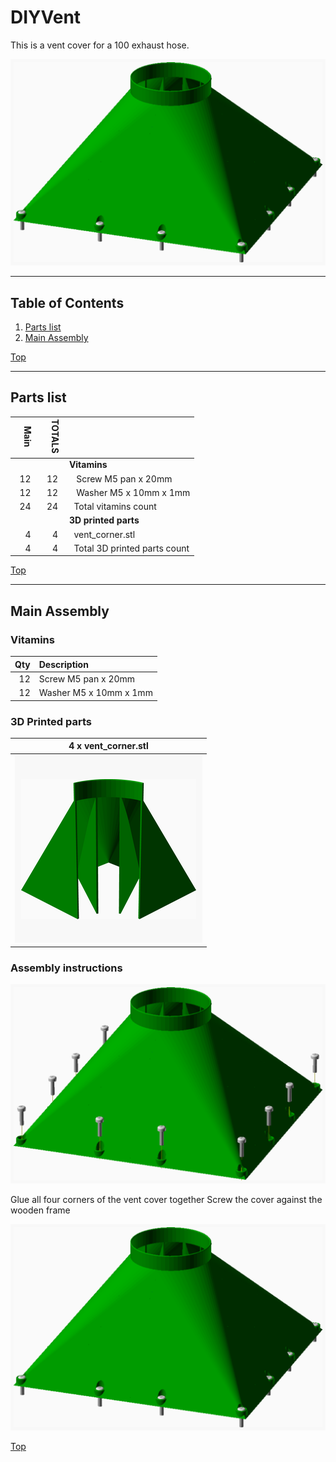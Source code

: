 <a name="TOP"></a>
# DIYVent
This is a vent cover for a 100 exhaust hose.

![Main Assembly](assemblies/main_assembled.png)


---
## Table of Contents
1. [Parts list](#Parts_list)
1. [Main Assembly](#main_assembly)

[Top](#TOP)

---
<a name="Parts_list"></a>
## Parts list
| <span style="writing-mode: vertical-rl; text-orientation: mixed;">Main</span> | <span style="writing-mode: vertical-rl; text-orientation: mixed;">TOTALS</span> |  |
|---:|---:|:---|
|  | | **Vitamins** |
| &nbsp;&nbsp;12&nbsp; |  &nbsp;&nbsp;12&nbsp; | &nbsp;&nbsp; Screw M5 pan x 20mm |
| &nbsp;&nbsp;12&nbsp; |  &nbsp;&nbsp;12&nbsp; | &nbsp;&nbsp; Washer  M5 x 10mm x 1mm |
| &nbsp;&nbsp;24&nbsp; | &nbsp;&nbsp;24&nbsp; | &nbsp;&nbsp;Total vitamins count |
|  | | **3D printed parts** |
| &nbsp;&nbsp;4&nbsp; |  &nbsp;&nbsp;4&nbsp; | &nbsp;&nbsp;vent_corner.stl |
| &nbsp;&nbsp;4&nbsp; | &nbsp;&nbsp;4&nbsp; | &nbsp;&nbsp;Total 3D printed parts count |

[Top](#TOP)

---
<a name="main_assembly"></a>
## Main Assembly
### Vitamins
|Qty|Description|
|---:|:----------|
|12| Screw M5 pan x 20mm|
|12| Washer  M5 x 10mm x 1mm|


### 3D Printed parts

| 4 x vent_corner.stl |
|---|
| ![vent_corner.stl](stls/vent_corner.png) 



### Assembly instructions
![main_assembly](assemblies/main_assembly.png)

Glue all four corners of the vent cover together 
Screw the cover against the wooden frame 

![main_assembled](assemblies/main_assembled.png)

[Top](#TOP)
